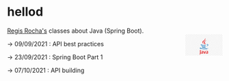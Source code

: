 # hellod
[Regis Rocha's](https://github.com/regis-rocha) classes about Java (Spring Boot).  
<img height="50" align="right" src="./img/java-logo.png">

-> 09/09/2021 : API best practices

-> 23/09/2021 : Spring Boot Part 1

-> 07/10/2021 : API building 
